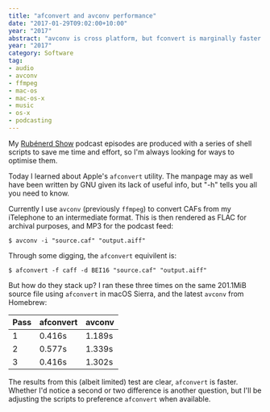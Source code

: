 ```yaml
---
title: "afconvert and avconv performance"
date: "2017-01-29T09:02:00+10:00"
year: "2017"
abstract: "avconv is cross platform, but fconvert is marginally faster."
year: "2017"
category: Software
tag:
- audio
- avconv
- ffmpeg
- mac-os
- mac-os-x
- music
- os-x
- podcasting
---
```

My [Rubénerd Show] podcast episodes are produced with a series of shell scripts to save me time and effort, so I'm always looking for ways to optimise them.

Today I learned about Apple's `afconvert` utility. The manpage may as well have been written by GNU given its lack of useful info, but "-h" tells you all you need to know.

Currently I use `avconv` (previously `ffmpeg`) to convert CAFs from my iTelephone to an intermediate format. This is then rendered as FLAC for archival purposes, and MP3 for the podcast feed:

    $ avconv -i "source.caf" "output.aiff"

Through some digging, the `afconvert` equivilent is:

    $ afconvert -f caff -d BEI16 "source.caf" "output.aiff"

But how do they stack up? I ran these three times on the same 201.1MiB source file using `afconvert` in macOS Sierra, and the latest `avconv` from Homebrew:

<table>
<thead>
<tr>
<th>Pass</th>
<th>afconvert</th>
<th>avconv</th>
</tr>
</thead>
<tbody>
<tr>
<td>1</td>
<td>0.416s</td>
<td>1.189s</td>
</tr>
<tr>
<td>2</td>
<td>0.577s</td>
<td>1.339s</td>
</tr>
<tr>
<td>3</td>
<td>0.416s</td>
<td>1.302s</td>
</tr>
</table>

The results from this (albeit limited) test are clear, `afconvert` is faster. Whether I'd notice a second or two difference is another question, but I'll be adjusting the scripts to preference `afconvert` when available.

[Rubénerd Show]: https://rubenerd.com/show/


